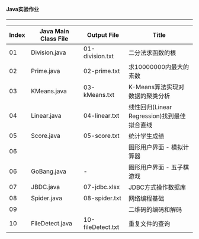 #### Java实验作业

---------------

Index | Java Main Class File  |   Output File     |    Title
------|-----------------------|-------------------|-------------------------
01	  | Division.java         | 01-division.txt   |  二分法求函数的根
02    | Prime.java            | 02-prime.txt      |  求10000000内最大的素数
03    | KMeans.java           | 03-kMeans.txt     |  K-Means算法实现对数据的聚类分析
04    | Linear.java           | 04-linear.txt     |  线性回归(Linear Regression)找到最佳拟合直线
05    | Score.java            | 05-score.txt      |  统计学生成绩
06    |                       |                   |  图形用户界面 - 模拟计算器
06    | GoBang.java           | -                 |  图形用户界面 - 五子棋游戏
07    | JBDC.java             | 07-jdbc.xlsx      |  JDBC方式操作数据库
08    | Spider.java           | 08-spider.txt     |  网络编程基础
09    |                       |                   |  二维码的编码和解码
10    | FileDetect.java       | 10-fileDetect.txt |  重复文件的查询